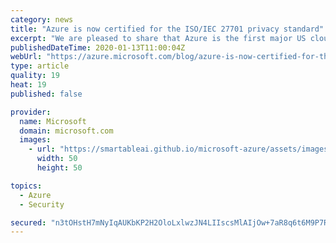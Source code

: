 ```yaml
---
category: news
title: "Azure is now certified for the ISO/IEC 27701 privacy standard"
excerpt: "We are pleased to share that Azure is the first major US cloud provider to achieve certification as a data processor for the new international standard ISO/IEC 27701 Privacy Information Management System (PIMS). The PIMS certification demonstrates that Azure provides a comprehensive set of management"
publishedDateTime: 2020-01-13T11:00:04Z
webUrl: "https://azure.microsoft.com/blog/azure-is-now-certified-for-the-iso-iec-27701-privacy-standard/"
type: article
quality: 19
heat: 19
published: false

provider:
  name: Microsoft
  domain: microsoft.com
  images:
    - url: "https://smartableai.github.io/microsoft-azure/assets/images/organizations/microsoft.com-50x50.jpg"
      width: 50
      height: 50

topics:
  - Azure
  - Security

secured: "n3tOHstH7mNyIqAUKbKP2H2OloLxlwzJN4LIIscsMlAIjOw+7aR8q6t6M9P7RsHPSZEjdPf9jABqUSt8hHqyBpnviHCwsLKhEdXEzr8im0f6H3qmbLJsbFuOdf003dzdhxIFA4IcMFcXgjRZlTybyTeEFejXoPdarlFHaoQkcZe0IH1/0sjAAknwhDROJP1ZmuCulsTNP403WRoBWW9Aule+saRa/jVKpaY5Kn2cchisuydf0QlBcodeByO0Z7Hg47CTp4oon6buom4M11qFIw/MQC16i0USORfnFjgQbw045oaum6RxZ/yrdoPD+jsSQ9/rlYFVYb4ykJFvamuG+A==;o3tAQDFzFsgXEojkMDLJTw=="
---
```


